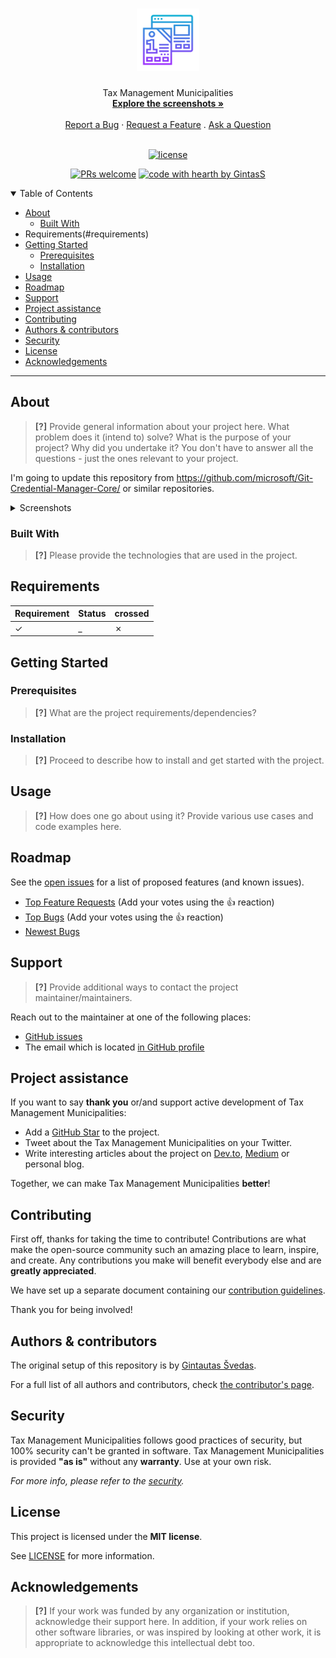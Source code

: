 <h1 align="center">
  <a href="https://github.com/GintasS/tax-management-municipalities">
    <!-- Please provide path to your logo here -->
    <img src="docs/images/logo.svg" alt="Logo" width="100" height="100">
  </a>
</h1>

<div align="center">
  Tax Management Municipalities
  <br />
  <a href="#about"><strong>Explore the screenshots »</strong></a>
  <br />
  <br />
  <a href="https://github.com/GintasS/tax-management-municipalities/issues/new?assignees=&labels=bug&template=01_BUG_REPORT.md&title=bug%3A+">Report a Bug</a>
  ·
  <a href="https://github.com/GintasS/tax-management-municipalities/issues/new?assignees=&labels=enhancement&template=02_FEATURE_REQUEST.md&title=feat%3A+">Request a Feature</a>
  .
  <a href="https://github.com/GintasS/tax-management-municipalities/issues/new?assignees=&labels=question&template=04_SUPPORT_QUESTION.md&title=support%3A+">Ask a Question</a>
</div>

<div align="center">
<br />

[![license](https://img.shields.io/github/license/GintasS/tax-management-municipalities.svg?style=flat-square)](LICENSE)

[![PRs welcome](https://img.shields.io/badge/PRs-welcome-ff69b4.svg?style=flat-square)](https://github.com/GintasS/tax-management-municipalities/issues?q=is%3Aissue+is%3Aopen+label%3A%22help+wanted%22)
[![code with hearth by GintasS](https://img.shields.io/badge/%3C%2F%3E%20with%20%E2%99%A5%20by-GintasS-ff1414.svg?style=flat-square)](https://github.com/GintasS)

</div>

<details open="open">
<summary>Table of Contents</summary>

- [About](#about)
  - [Built With](#built-with)
- Requirements(#requirements)
- [Getting Started](#getting-started)
  - [Prerequisites](#prerequisites)
  - [Installation](#installation)
- [Usage](#usage)
- [Roadmap](#roadmap)
- [Support](#support)
- [Project assistance](#project-assistance)
- [Contributing](#contributing)
- [Authors & contributors](#authors--contributors)
- [Security](#security)
- [License](#license)
- [Acknowledgements](#acknowledgements)

</details>

---

## About

> **[?]**
> Provide general information about your project here.
> What problem does it (intend to) solve?
> What is the purpose of your project?
> Why did you undertake it?
> You don't have to answer all the questions - just the ones relevant to your project.

I'm going to update this repository from https://github.com/microsoft/Git-Credential-Manager-Core/ or similar repositories.

<details>
<summary>Screenshots</summary>
<br>

> **[?]**
> Please provide your screenshots here.

|                               Home Page                               |                               Login Page                               |
| :-------------------------------------------------------------------: | :--------------------------------------------------------------------: |
| <img src="docs/images/screenshot.png" title="Home Page" width="100%"> | <img src="docs/images/screenshot.png" title="Login Page" width="100%"> |

</details>

### Built With

> **[?]**
> Please provide the technologies that are used in the project.

## Requirements
|Requirement|Status|crossed|
|---|---|---|
|&check;|_|&cross;|


## Getting Started

### Prerequisites

> **[?]**
> What are the project requirements/dependencies?

### Installation

> **[?]**
> Proceed to describe how to install and get started with the project.

## Usage

> **[?]**
> How does one go about using it?
> Provide various use cases and code examples here.

## Roadmap

See the [open issues](https://github.com/GintasS/tax-management-municipalities/issues) for a list of proposed features (and known issues).

- [Top Feature Requests](https://github.com/GintasS/tax-management-municipalities/issues?q=label%3Aenhancement+is%3Aopen+sort%3Areactions-%2B1-desc) (Add your votes using the 👍 reaction)
- [Top Bugs](https://github.com/GintasS/tax-management-municipalities/issues?q=is%3Aissue+is%3Aopen+label%3Abug+sort%3Areactions-%2B1-desc) (Add your votes using the 👍 reaction)
- [Newest Bugs](https://github.com/GintasS/tax-management-municipalities/issues?q=is%3Aopen+is%3Aissue+label%3Abug)

## Support

> **[?]**
> Provide additional ways to contact the project maintainer/maintainers.

Reach out to the maintainer at one of the following places:

- [GitHub issues](https://github.com/GintasS/tax-management-municipalities/issues/new?assignees=&labels=question&template=04_SUPPORT_QUESTION.md&title=support%3A+)
- The email which is located [in GitHub profile](https://github.com/GintasS)

## Project assistance

If you want to say **thank you** or/and support active development of Tax Management Municipalities:

- Add a [GitHub Star](https://github.com/GintasS/tax-management-municipalities) to the project.
- Tweet about the Tax Management Municipalities on your Twitter.
- Write interesting articles about the project on [Dev.to](https://dev.to/), [Medium](https://medium.com/) or personal blog.

Together, we can make Tax Management Municipalities **better**!

## Contributing

First off, thanks for taking the time to contribute! Contributions are what make the open-source community such an amazing place to learn, inspire, and create. Any contributions you make will benefit everybody else and are **greatly appreciated**.

We have set up a separate document containing our [contribution guidelines](docs/CONTRIBUTING.md).

Thank you for being involved!

## Authors & contributors

The original setup of this repository is by [Gintautas Švedas](https://github.com/GintasS).

For a full list of all authors and contributors, check [the contributor's page](https://github.com/GintasS/tax-management-municipalities/contributors).

## Security

Tax Management Municipalities follows good practices of security, but 100% security can't be granted in software.
Tax Management Municipalities is provided **"as is"** without any **warranty**. Use at your own risk.

_For more info, please refer to the [security](docs/SECURITY.md)._

## License

This project is licensed under the **MIT license**.

See [LICENSE](LICENSE) for more information.

## Acknowledgements

> **[?]**
> If your work was funded by any organization or institution, acknowledge their support here.
> In addition, if your work relies on other software libraries, or was inspired by looking at other work, it is appropriate to acknowledge this intellectual debt too.

